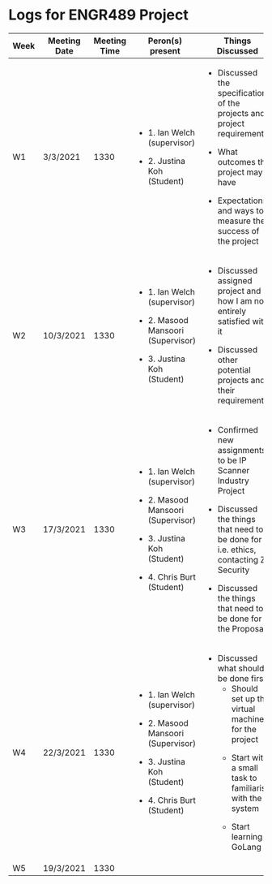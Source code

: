 # Logs for ENGR489 Project  

Week |Meeting Date | Meeting Time | Peron(s) present | Things Discussed
-----|-------------|--------------|------------------|-----------------
W1 | 3/3/2021 | 1330 | <ul><li> 1. Ian Welch (supervisor) </ul></li> <ul><li> 2. Justina Koh (Student) </ul></li>| <ul><li> Discussed the specifications of the projects and project requirements </ul></li> <ul><li> What outcomes the project may have </ul></li> <ul><li>Expectations and ways to measure the success of the project</ul></li>
W2 | 10/3/2021 | 1330 | <ul><li> 1. Ian Welch (supervisor) </ul></li> <ul><li> 2. Masood Mansoori (Supervisor) </ul></li> <ul><li> 3. Justina Koh (Student) </ul></li> | <ul><li> Discussed assigned project and how I am not entirely satisfied with it </ul></li> <ul><li> Discussed other potential projects and their requirements </ul></li> 
W3 | 17/3/2021 | 1330 | <ul><li> 1. Ian Welch (supervisor) </ul></li> <ul><li> 2. Masood Mansoori (Supervisor) </ul></li> <ul><li> 3. Justina Koh (Student) </ul></li><ul><li> 4. Chris Burt (Student) </ul></li> | <ul><li> Confirmed new assignments to be IP Scanner Industry Project </ul></li> <ul><li> Discussed the things that need to be done for it i.e. ethics, contacting ZX Security </ul></li> <ul><li> Discussed the things that need to be done for the Proposal </ul></li> 
W4 | 22/3/2021 | 1330 | <ul><li> 1. Ian Welch (supervisor) </ul></li> <ul><li> 2. Masood Mansoori (Supervisor) </ul></li> <ul><li> 3. Justina Koh (Student) </ul></li><ul><li> 4. Chris Burt (Student) </ul></li>| <ul><li> Discussed what should be done first <ul><li> Should set up the virtual machine for the project </ul></li> <ul><li> Start with a small task to familiarise with the system </ul></li> <ul><li> Start learning GoLang </ul></li> </ul></li>
W5 | 19/3/2021 | 1330 |
